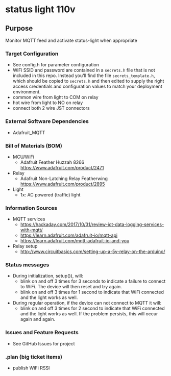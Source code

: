 # status light 110v

## Purpose 
Monitor MQTT feed and activate status-light when appropriate

### Target Configuration
- See config.h for parameter configuration
- WiFi SSID and password are contained in a `secrets.h` file that is not included in this repo.  Instead you'll find the file `secrets_template.h`, which should be copied to `secrets.h` and then edited to supply the right access credentials and configuration values to match your deployment environment.
- common wire from light to COM on relay
- hot wire from light to NO on relay
- connect both 2 wire JST connectors

### External Software Dependencies
- Adafruit_MQTT

### Bill of Materials (BOM)
- MCU/WiFi
    - Adafruit Feather Huzzah 8266 https://www.adafruit.com/product/2471
- Relay
	- Adafruit Non-Latching Relay Featherwing https://www.adafruit.com/product/2895
- Light
	- 1x: AC powered (traffic) light

### Information Sources
- MQTT services
    - https://hackaday.com/2017/10/31/review-iot-data-logging-services-with-mqtt/
	- https://learn.adafruit.com/adafruit-io/mqtt-api
	- https://learn.adafruit.com/mqtt-adafruit-io-and-you
- Relay setup
	- http://www.circuitbasics.com/setting-up-a-5v-relay-on-the-arduino/

### Status messages
- During initialization, setup()), will:
	- blink on and off 3 times for 3 seconds to indicate a failure to connect to WiFi. The device will then reset and try again.
	- blink on and off 3 times for 1 second to indicate that WiFi connected and the light works as well.
- During regular operation, if the device can not connect to MQTT it will:
	- blink on and off 3 times for 2 second to indicate that WiFi connected and the light works as well. If the problem persists, this will occur again and again.

### Issues and Feature Requests
- See GitHub Issues for project

### .plan (big ticket items)
- publish WiFi RSSI